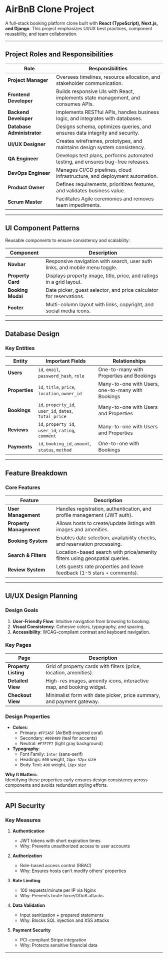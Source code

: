 # AirBnB Clone Project

A full-stack booking platform clone built with **React (TypeScript), Next.js, and Django**. This project emphasizes UI/UX best practices, component reusability, and team collaboration.

---

## Project Roles and Responsibilities

| Role                      | Responsibilities                                                                 |
|---------------------------|---------------------------------------------------------------------------------|
| **Project Manager**       | Oversees timelines, resource allocation, and stakeholder communication.         |
| **Frontend Developer**    | Builds responsive UIs with React, implements state management, and consumes APIs.|
| **Backend Developer**     | Implements RESTful APIs, handles business logic, and integrates with databases. |
| **Database Administrator**| Designs schema, optimizes queries, and ensures data integrity and security.     |
| **UI/UX Designer**        | Creates wireframes, prototypes, and maintains design system consistency.        |
| **QA Engineer**           | Develops test plans, performs automated testing, and ensures bug-free releases. |
| **DevOps Engineer**       | Manages CI/CD pipelines, cloud infrastructure, and deployment automation.       |
| **Product Owner**         | Defines requirements, prioritizes features, and validates business value.       |
| **Scrum Master**          | Facilitates Agile ceremonies and removes team impediments.                      |

---

## UI Component Patterns

Reusable components to ensure consistency and scalability:

| Component       | Description                                                                 |
|-----------------|-----------------------------------------------------------------------------|
| **Navbar**      | Responsive navigation with search, user auth links, and mobile menu toggle. |
| **Property Card** | Displays property image, title, price, and ratings in a grid layout.       |
| **Booking Modal** | Date picker, guest selector, and price calculator for reservations.        |
| **Footer**      | Multi-column layout with links, copyright, and social media icons.          |

---

## Database Design

### Key Entities

| Entity      | Important Fields                          | Relationships                              |
|-------------|-------------------------------------------|--------------------------------------------|
| **Users**   | `id`, `email`, `password_hash`, `role`    | One-to-many with Properties and Bookings   |
| **Properties** | `id`, `title`, `price`, `location`, `owner_id` | Many-to-one with Users, one-to-many with Bookings |
| **Bookings** | `id`, `property_id`, `user_id`, `dates`, `total_price` | Many-to-one with Users and Properties |
| **Reviews** | `id`, `property_id`, `user_id`, `rating`, `comment` | Many-to-one with Users and Properties |
| **Payments** | `id`, `booking_id`, `amount`, `status`, `method` | One-to-one with Bookings              |

---

## Feature Breakdown

### Core Features

| Feature               | Description                                                                 |
|-----------------------|-----------------------------------------------------------------------------|
| **User Management**   | Handles registration, authentication, and profile management (JWT auth).    |
| **Property Management** | Allows hosts to create/update listings with images and amenities.          |
| **Booking System**    | Enables date selection, availability checks, and reservation processing.    |
| **Search & Filters**  | Location-based search with price/amenity filters using geospatial queries.  |
| **Review System**     | Lets guests rate properties and leave feedback (1-5 stars + comments).      |

---

## UI/UX Design Planning

### Design Goals
1. **User-Friendly Flow**: Intuitive navigation from browsing to booking.  
2. **Visual Consistency**: Cohesive colors, typography, and spacing.  
3. **Accessibility**: WCAG-compliant contrast and keyboard navigation.  

### Key Pages
| Page                  | Description                                                                 |
|-----------------------|-----------------------------------------------------------------------------|
| **Property Listing**  | Grid of property cards with filters (price, location, amenities).           |
| **Detailed View**     | High-res images, amenity icons, interactive map, and booking widget.        |
| **Checkout View**     | Minimalist form with date picker, price summary, and payment gateway.       |

### Design Properties
- **Colors**:  
  - Primary: `#FF5A5F` (AirBnB-inspired coral)  
  - Secondary: `#008489` (teal for accents)  
  - Neutral: `#F7F7F7` (light gray background)  
- **Typography**:  
  - Font Family: `Inter` (sans-serif)  
  - Headings: `600` weight, `24px–32px` size  
  - Body Text: `400` weight, `16px` size  

**Why It Matters**:  
Identifying these properties early ensures design consistency across components and avoids redundant styling efforts.

---

## API Security

### Key Measures
1. **Authentication**  
   - JWT tokens with short expiration times  
   - Why: Prevents unauthorized access to user accounts  

2. **Authorization**  
   - Role-based access control (RBAC)  
   - Why: Ensures hosts can't modify others' properties  

3. **Rate Limiting**  
   - 100 requests/minute per IP via Nginx  
   - Why: Prevents brute force/DDoS attacks  

4. **Data Validation**  
   - Input sanitization + prepared statements  
   - Why: Blocks SQL injection and XSS attacks  

5. **Payment Security**  
   - PCI-compliant Stripe integration  
   - Why: Protects sensitive financial data  

---

